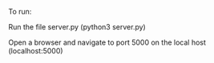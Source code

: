To run:

Run the file server.py (python3 server.py)

Open a browser and navigate to port 5000 on the local host (localhost:5000)
